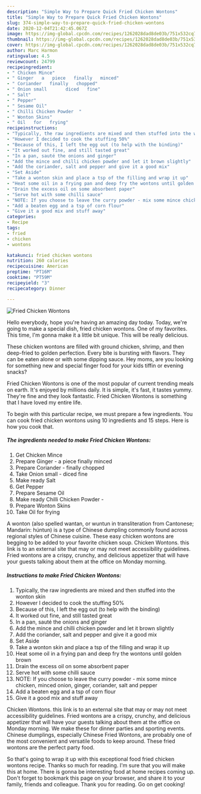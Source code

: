```yaml
---
description: "Simple Way to Prepare Quick Fried Chicken Wontons"
title: "Simple Way to Prepare Quick Fried Chicken Wontons"
slug: 374-simple-way-to-prepare-quick-fried-chicken-wontons
date: 2020-12-04T21:42:45.067Z
image: https://img-global.cpcdn.com/recipes/1262028dad8de03b/751x532cq70/fried-chicken-wontons-recipe-main-photo.jpg
thumbnail: https://img-global.cpcdn.com/recipes/1262028dad8de03b/751x532cq70/fried-chicken-wontons-recipe-main-photo.jpg
cover: https://img-global.cpcdn.com/recipes/1262028dad8de03b/751x532cq70/fried-chicken-wontons-recipe-main-photo.jpg
author: Marc Harmon
ratingvalue: 4.5
reviewcount: 24799
recipeingredient:
- " Chicken Mince"
- " Ginger   a   piece   finally   minced"
- " Coriander   finally   chopped"
- " Onion small       diced   fine"
- " Salt"
- " Pepper"
- " Sesame Oil"
- " Chilli Chicken Powder  "
- " Wonton Skins"
- " Oil   for   frying"
recipeinstructions:
- "Typically, the raw ingredients are mixed and then stuffed into the wonton skin"
- "However I decided to cook the stuffing 50%"
- "Because of this, I left the egg out (to help with the binding)"
- "It worked out fine, and still tasted great"
- "In a pan, sauté the onions and ginger"
- "Add the mince and chilli chicken powder and let it brown slightly"
- "Add the coriander, salt and pepper and give it a good mix"
- "Set Aside"
- "Take a wonton skin and place a tsp of the filling and wrap it up"
- "Heat some oil in a frying pan and deep fry the wontons until golden brown"
- "Drain the excess oil on some absorbent paper"
- "Serve hot with some chilli sauce"
- "NOTE: If you choose to leave the curry powder - mix some mince chicken, minced onion, ginger, coriander, salt and pepper"
- "Add a beaten egg and a tsp of corn flour"
- "Give it a good mix and stuff away"
categories:
- Recipe
tags:
- fried
- chicken
- wontons

katakunci: fried chicken wontons 
nutrition: 260 calories
recipecuisine: American
preptime: "PT16M"
cooktime: "PT59M"
recipeyield: "3"
recipecategory: Dinner

---
```



![Fried Chicken Wontons](https://img-global.cpcdn.com/recipes/1262028dad8de03b/751x532cq70/fried-chicken-wontons-recipe-main-photo.jpg)

Hello everybody, hope you're having an amazing day today. Today, we're going to make a special dish, fried chicken wontons. One of my favorites. This time, I'm gonna make it a little bit unique. This will be really delicious.

These chicken wontons are filled with ground chicken, shrimp, and then deep-fried to golden perfection. Every bite is bursting with flavors. They can be eaten alone or with some dipping sauce. Hey moms, are you looking for something new and special finger food for your kids tiffin or evening snacks?

Fried Chicken Wontons is one of the most popular of current trending meals on earth. It's enjoyed by millions daily. It is simple, it's fast, it tastes yummy. They're fine and they look fantastic. Fried Chicken Wontons is something that I have loved my entire life.


To begin with this particular recipe, we must prepare a few ingredients. You can cook fried chicken wontons using 10 ingredients and 15 steps. Here is how you cook that.

<!--inarticleads1-->

##### The ingredients needed to make Fried Chicken Wontons:

1. Get  Chicken Mince
1. Prepare  Ginger -  a   piece   finally   minced
1. Prepare  Coriander -  finally   chopped
1. Take  Onion small     -  diced   fine
1. Make ready  Salt
1. Get  Pepper
1. Prepare  Sesame Oil
1. Make ready  Chilli Chicken Powder  -
1. Prepare  Wonton Skins
1. Take  Oil   for   frying


A wonton (also spelled wantan, or wuntun in transliteration from Cantonese; Mandarin: húntun) is a type of Chinese dumpling commonly found across regional styles of Chinese cuisine. These easy chicken wontons are begging to be added to your favorite chicken soup. Chicken Wontons. this link is to an external site that may or may not meet accessibility guidelines. Fried wontons are a crispy, crunchy, and delicious appetizer that will have your guests talking about them at the office on Monday morning. 

<!--inarticleads2-->

##### Instructions to make Fried Chicken Wontons:

1. Typically, the raw ingredients are mixed and then stuffed into the wonton skin
1. However I decided to cook the stuffing 50%
1. Because of this, I left the egg out (to help with the binding)
1. It worked out fine, and still tasted great
1. In a pan, sauté the onions and ginger
1. Add the mince and chilli chicken powder and let it brown slightly
1. Add the coriander, salt and pepper and give it a good mix
1. Set Aside
1. Take a wonton skin and place a tsp of the filling and wrap it up
1. Heat some oil in a frying pan and deep fry the wontons until golden brown
1. Drain the excess oil on some absorbent paper
1. Serve hot with some chilli sauce
1. NOTE: If you choose to leave the curry powder - mix some mince chicken, minced onion, ginger, coriander, salt and pepper
1. Add a beaten egg and a tsp of corn flour
1. Give it a good mix and stuff away


Chicken Wontons. this link is to an external site that may or may not meet accessibility guidelines. Fried wontons are a crispy, crunchy, and delicious appetizer that will have your guests talking about them at the office on Monday morning. We make these for dinner parties and sporting events. Chinese dumplings, especially Chinese Fried Wontons, are probably one of the most convenient and versatile foods to keep around. These fried wontons are the perfect party food. 

So that's going to wrap it up with this exceptional food fried chicken wontons recipe. Thanks so much for reading. I'm sure that you will make this at home. There is gonna be interesting food at home recipes coming up. Don't forget to bookmark this page on your browser, and share it to your family, friends and colleague. Thank you for reading. Go on get cooking!
